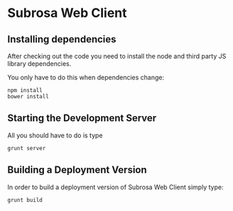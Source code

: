 # Subrosa Web Client

## Installing dependencies ##

After checking out the code you need to install the node and third party JS library dependencies.

You only have to do this when dependencies change:
```
npm install
bower install
```

## Starting the Development Server ##
All you should have to do is type

```
grunt server
```

## Building a Deployment Version ##
In order to build a deployment version of Subrosa Web Client simply type:

```
grunt build
```
